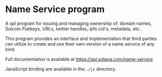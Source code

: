# Name Service program

A spl program for issuing and managing ownership of: domain names, Solcoin
Pubkeys, URLs, twitter handles, ipfs cid's, metadata, etc..

This program provides an interface and implementation that third parties can
utilize to create and use their own version of a name service of any kind.

Full documentation is available at https://spl.solana.com/name-service

JavaScript binding are available in the `./js` directory.